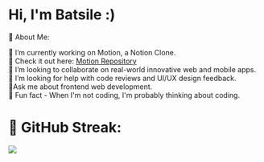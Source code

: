 # Hi, I'm Batsile :)

💫 About Me:

🌸 I’m currently working on Motion, a Notion Clone. <br>
🌸 Check it out here: [Motion Repository]()<br>🌸 I’m looking to collaborate on real-world innovative web and mobile apps.<br>🌸 I’m looking for help with code reviews and UI/UX design feedback.<br>🌸Ask me about frontend web development.<br>🌸 Fun fact - When I'm not coding, I'm probably thinking about coding.

# 🌸 GitHub Streak:
![](https://nirzak-streak-stats.vercel.app/?user=BatsileRiba&theme=date_night&hide_border=false)<br/>



